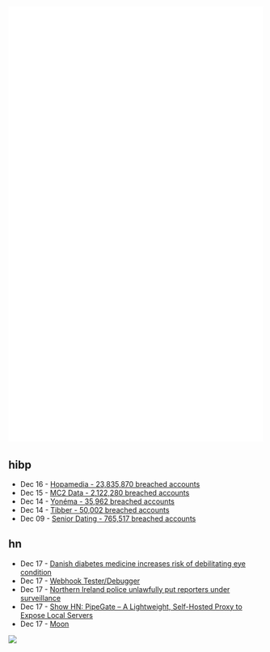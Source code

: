 ![Metrics](https://raw.githubusercontent.com/phixion/phixion/master/metrics.svg)

## hibp

<!--
for https://github.com/phixion/phixion/blob/main/.github/workflows/feeds.yml
-->
<!--START_SECTION:haveibeenpwnd-->
- Dec 16 - [Hopamedia - 23,835,870 breached accounts](https://haveibeenpwned.com/PwnedWebsites#Hopamedia)
- Dec 15 - [MC2 Data - 2,122,280 breached accounts](https://haveibeenpwned.com/PwnedWebsites#MC2Data)
- Dec 14 - [Yonéma - 35,962 breached accounts](https://haveibeenpwned.com/PwnedWebsites#Yonema)
- Dec 14 - [Tibber - 50,002 breached accounts](https://haveibeenpwned.com/PwnedWebsites#Tibber)
- Dec 09 - [Senior Dating - 765,517 breached accounts](https://haveibeenpwned.com/PwnedWebsites#SeniorDating)
<!--END_SECTION:haveibeenpwnd-->

## hn

<!--
for https://github.com/phixion/phixion/blob/main/.github/workflows/feeds.yml
-->
<!--START_SECTION:hn-->
- Dec 17 - [Danish diabetes medicine increases risk of debilitating eye condition](https://www.sdu.dk/en/om-sdu/fakulteterne/sundhedsvidenskab/nyheder/dansk-diabetesmedicin-oger-risikoen-for-svaert-invaliderende-ojensygdom)
- Dec 17 - [Webhook Tester/Debugger](https://www.hooklistener.com/)
- Dec 17 - [Northern Ireland police unlawfully put reporters under surveillance](https://www.reuters.com/world/uk/northern-ireland-police-unlawfully-put-reporters-under-surveillance-tribunal-2024-12-17/)
- Dec 17 - [Show HN: PipeGate – A Lightweight, Self-Hosted Proxy to Expose Local Servers](https://github.com/janbjorge/pipegate)
- Dec 17 - [Moon](https://ciechanow.ski/moon/)
<!--END_SECTION:hn-->

<!--
for https://yhype.me
-->
![](https://hit.yhype.me/github/profile?user_id=13013670)
